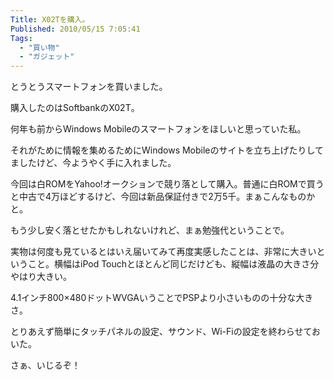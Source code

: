 ```yaml
---
Title: X02Tを購入。
Published: 2010/05/15 7:05:41
Tags:
  - "買い物"
  - "ガジェット"
---
```

とうとうスマートフォンを買いました。

購入したのはSoftbankのX02T。

何年も前からWindows Mobileのスマートフォンをほしいと思っていた私。

それがために情報を集めるためにWindows Mobileのサイトを立ち上げたりしてましたけど、今ようやく手に入れました。

今回は白ROMをYahoo!オークションで競り落として購入。普通に白ROMで買うと中古で4万ほどするけど、今回は新品保証付きで2万5千。まぁこんなものかと。

もう少し安く落とせたかもしれないけれど、まぁ勉強代ということで。

実物は何度も見ているとはいえ届いてみて再度実感したことは、非常に大きいということ。横幅はiPod Touchとほとんど同じだけども、縦幅は液晶の大きさ分やはり大きい。

4.1インチ800×480ドットWVGAいうことでPSPより小さいものの十分な大きさ。

とりあえず簡単にタッチパネルの設定、サウンド、Wi-Fiの設定を終わらせておいた。

さぁ、いじるぞ！